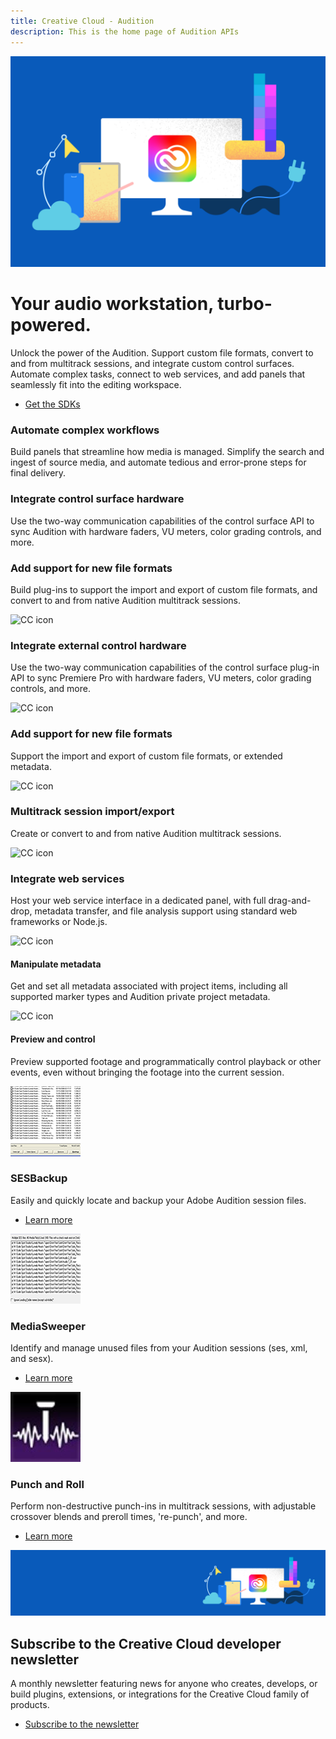 ```yaml
---
title: Creative Cloud - Audition
description: This is the home page of Audition APIs 
---
```


<Hero slots="image, heading, text, buttons" variant="halfwidth" />

![Creative Cloud banner](images/cc-hero.png)

#  Your audio workstation, turbo-powered.

Unlock the power of the Audition. Support custom file formats, convert to and from multitrack sessions, and integrate custom control surfaces. Automate complex tasks, connect to web services, and add panels that seamlessly fit into the editing workspace.

* [Get the SDKs](https://console.adobe.io/downloads/au)



<TextBlock slots="heading, text" width="33%" theme="light" isCentered />

### Automate complex workflows

Build panels that streamline how media is managed. Simplify the search and ingest of source media, and automate tedious and error-prone steps for final delivery.

<TextBlock slots="heading, text" width="33%" theme="light" isCentered />


### Integrate control surface hardware 

Use the two-way communication capabilities of the control surface API to sync Audition with hardware faders, VU meters, color grading controls, and more.

<TextBlock slots="heading, text" width="33%" theme="light" isCentered />


### Add support for new file formats 

Build plug-ins to support the import and export of custom file formats, and convert to and from native Audition multitrack sessions.

<TextBlock slots="image, heading, text" width="33%" theme="light" isCentered />

![CC icon](images/bridge-teaser1.jpg)

### Integrate external control hardware 

Use the two-way communication capabilities of the control surface plug-in API to sync Premiere Pro with hardware faders, VU meters, color grading controls, and more.


<TextBlock slots="image, heading, text" width="33%" theme="light" isCentered />

![CC icon](images/bridge-teaser2.jpg)

### Add support for new file formats 

Support the import and export of custom file formats, or extended metadata.

<TextBlock slots="image, heading, text" width="33%" theme="light" isCentered />

![CC icon](images/bridge-teaser3.jpg)

### Multitrack session import/export 

Create or convert to and from native Audition multitrack sessions.

<TextBlock slots="image, heading, text" width="33%" theme="light" isCentered />

![CC icon](images/bridge-teaser4.jpg)

### Integrate web services 

Host your web service interface in a dedicated panel, with full drag-and-drop, metadata transfer, and file analysis support using standard web frameworks or Node.js.

<TextBlock slots="image, heading, text" width="33%" theme="light" isCentered />

![CC icon](images/bridge-teaser5.jpg)

#### Manipulate metadata 

Get and set all metadata associated with project items, including all supported marker types and Audition private project metadata.

<TextBlock slots="image, heading, text" width="33%" theme="light" isCentered />

![CC icon](images/bridge-teaser1.jpg)

#### Preview and control 

Preview supported footage and programmatically control playback or other events, even without bringing the footage into the current session.



<TextBlock slots="image, heading, text, links" width="33%" theme="light" isCentered />

![generic logo](images/audition_showcase1.png)

### SESBackup 

Easily and quickly locate and backup your Adobe Audition session files.

* [Learn more](https://creative.adobe.com/addons/products/2953#.WTc_98m1tTY)


<TextBlock slots="image, heading, text, links" width="33%" theme="light" isCentered />

![generic logo](images/audition_showcase2.png)

### MediaSweeper 

Identify and manage unused files from your Audition sessions (ses, xml, and sesx).

* [Learn more](https://creative.adobe.com/addons/products/3147#.WTdAqcm1tTY)



<TextBlock slots="image, heading, text, links" width="33%" theme="light" isCentered />

![generic logo](images/audition_showcase3.png)

### Punch and Roll 

Perform non-destructive punch-ins in multitrack sessions, with adjustable crossover blends and preroll times, 're-punch', and more.

* [Learn more](https://exchange.adobe.com/addons/products/19853#.Wi4XyRNSy3U)



<SummaryBlock slots="image, heading, text, buttons" background="rgb(246, 16, 27)" />

![CC banner](images/cc-banner.png)

## Subscribe to the Creative Cloud developer newsletter 

A monthly newsletter featuring news for anyone who creates, develops, or build plugins, extensions, or integrations for the
Creative Cloud family of products.

* [Subscribe to the newsletter](https://www.adobe.com/subscription/ccdevnewsletter.html)